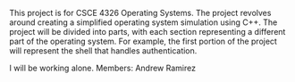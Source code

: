 This project is for CSCE 4326 Operating Systems. The project revolves around creating a simplified operating system simulation using C++. The project will be divided into parts, with each section representing a different part of the operating system. For example, the first portion of the project will represent the shell that handles authentication.

I will be working alone.
Members: Andrew Ramirez

